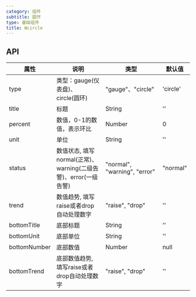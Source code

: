 ```yaml
---
category: 组件
subtitle: 圆环
type: 基础组件
title: Wcircle 
---
```


## API

| 属性        | 说明                                       | 类型     | 默认值    |
| ---------- | ---------------------------------------- | ------ | ------ |
| type      | 类型：gauge(仪表盘)、 circle(圆环)           | "gauge"、"circle" | 'circle'     |
| title      | 标题                                      | String | ''     |
| percent    | 数值，0-1的数值，表示环比                  | Number | 0     |
| unit       | 单位                                     | String | ''     |
| status     | 数值状态, 填写 normal(正常)、warning(二级告警)、error(一级告警) |"normal", "warning", "error" | "normal"     |
| trend      | 数值趋势, 填写 raise或者drop自动处理数字    | "raise", "drop" | ''  |
| bottomTitle| 底部标题                                   | String| ''  |
| bottomUnit | 底部单位                                   | String| ''  |
| bottomNumber| 底部数值                                   | Number| null  |
| bottomTrend| 底部数值趋势, 填写raise或者drop自动处理数字    | "raise", "drop" | ''  |
